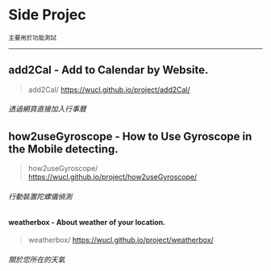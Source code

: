 # Side Projec
	主要用於功能測試
---
## add2Cal - Add to Calendar by Website.
> add2Cal/
https://wucl.github.io/project/add2Cal/
###### 透過網頁直接加入行事曆

## how2useGyroscope - How to Use Gyroscope in the Mobile detecting.
> how2useGyroscope/
https://wucl.github.io/project/how2useGyroscope/
###### 行動裝置陀螺儀偵測

#### weatherbox - About weather of your location.
> weatherbox/
https://wucl.github.io/project/weatherbox/
###### 關於您所在的天氣